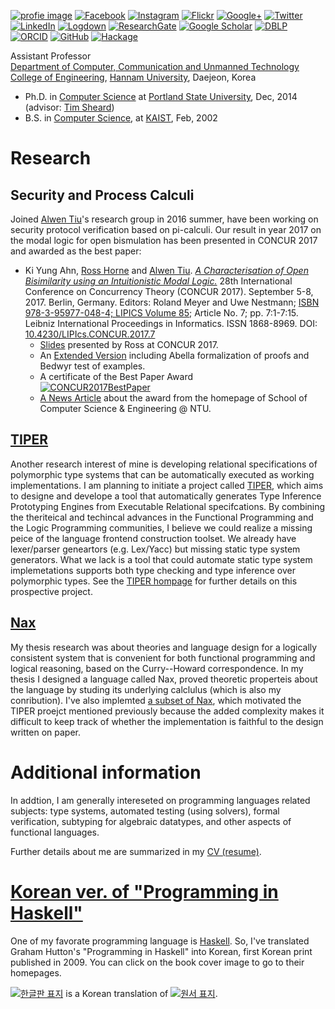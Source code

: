 [![profie image](http://kyagrd.github.io/images/kya_face.jpg)](https://www.dropbox.com/s/t5l62rtlmsac6q1/kyagrd_tumblr_cv.pdf) [![Facebook](http://kyagrd.github.io/images/fb_icon32.png)](http://facebook.com/kyagrd) [![Instagram](http://kyagrd.github.io/images/instagram-logo-32x32.png)](https://www.instagram.com/kyagrd/) [![Flickr](http://1.bp.blogspot.com/-9o6calUfmPs/UgyeZ-68XrI/AAAAAAAAJ3U/2_2xcaZoNg0/s1600/flickr-icon.png)](https://www.flickr.com/photos/23489589@N03/) [![Google+](http://kyagrd.github.io/images/gplus_icon32.png)](https://plus.google.com/+안기영) [![Twitter](http://kyagrd.github.io/images/twitter_icon32.png)](https://twitter.com/kyagrd) [![LinkedIn](http://kyagrd.github.io/images/linkedin_icon32.png)](https://linkedin.com/in/kyagrd) [![Logdown](http://kyagrd.github.io/images/logdown_icon32.png)](http://kyagrd.logdown.com/) [![ResearchGate](http://kyagrd.github.io/images/resgate_icon32.png)](https://www.researchgate.net/profile/Ki_Yung_Ahn) [![Google Scholar](http://media.mybrowseraddon.com/icons/google-scholar32.png)](https://scholar.google.com/citations?user=n-GwE98AAAAJ) [![DBLP](http://acsicpersonal.uib.es/mkhouja/wp-content/themes/zeebizzcard/images/icons/dblp.png)](http://dblp.uni-trier.de/pers/hd/a/Ahn:Ki_Yung) [![ORCID](https://orcid.org/sites/default/files/images/orcid_32x32.png)](http://orcid.org/0000-0002-7171-7979) [![GitHub](http://kyagrd.github.io/images/octocat-logo.png)](https://github.com/kyagrd/) [![Hackage](http://www.vectorlogo.zone/logos/haskell/haskell-icon.svg)](https://hackage.haskell.org/user/KiYungAhn) 

Assistant Professor <br/>
[Department of Computer, Communication and Unmanned Technology](http://dccut.hannam.ac.kr/) <br />
[College of Engineering](http://int.hnu.kr/eng/sub.php?menuIdx=21),
[Hannam University](http://int.hnu.kr/eng/), Daejeon, Korea

* Ph.D. in [Computer Science](http://cs.pdx.edu/)
  at [Portland State University](http://www.pdx.edu/), Dec, 2014
(advisor: [Tim Sheard](http://cs.pdx.edu/~sheard/))
* B.S. in [Computer Science](http://cs.kaist.ac.kr/),
  at [KAIST](http://www.kaist.ac.kr/), Feb, 2002


# Research

## Security and Process Calculi

Joined [Alwen Tiu](http://www.ntu.edu.sg/home/atiu/)'s research group in 2016 summer, have been working on security protocol verification based on pi-calculi. Our result in year 2017 on the modal logic for open bismulation has been presented in CONCUR 2017 and awarded as the best paper:
 * Ki Yung Ahn, [Ross Horne](http://www.ntu.edu.sg/home/rhorne/) and [Alwen Tiu](http://www.ntu.edu.sg/home/atiu/). [*A Characterisation of Open Bisimilarity using an Intuitionistic Modal Logic.*](http://drops.dagstuhl.de/opus/volltexte/2017/7789/pdf/LIPIcs-CONCUR-2017-7.pdf) 28th International Conference on Concurrency Theory (CONCUR 2017). September 5-8, 2017. Berlin, Germany. Editors: Roland Meyer and Uwe Nestmann; [ISBN 978-3-95977-048-4; LIPICS Volume 85](http://drops.dagstuhl.de/opus/portals/lipics/index.php?semnr=16046); Article No. 7; pp. 7:1-7:15. Leibniz International Proceedings in Informatics. ISSN 1868-8969. DOI: [10.4230/LIPIcs.CONCUR.2017.7](http://dx.doi.org/10.4230/LIPIcs.CONCUR.2017.7)
   - [Slides](http://www.ntu.edu.sg/home/rhorne/concur17.pdf) presented by Ross at CONCUR 2017.
   - An [Extended Version](https://www.researchgate.net/publication/312550567) including Abella formalization of proofs and Bedwyr test of examples.
   - A certificate of the Best Paper Award <br /><a href="http://www.ntu.edu.sg/home/rhorne/bestpaper.jpg">![CONCUR2017BestPaper](http://kyagrd.github.io/images/concur2017bestpaper_small.jpg)</a>
   - [A News Article](http://scse.ntu.edu.sg/NewsnEvents/Pages/News-Detail.aspx?news=6fe26396-875a-4172-b006-dc1c624f6aed) about the award from the homepage of School of Computer Science & Engineering @ NTU.


## [TIPER](http://kyagrd.github.io/tiper/)
Another research interest of mine is developing relational specifications
of polymorphic type systems that can be automatically executed as working
implementations. I am planning to initiate a project called [TIPER](http://kyagrd.github.io/tiper/),
which aims to designe and develope a tool that automatically generates
Type Inference Prototyping Engines from Executable Relational specifcations.
By combining the theriteical and techincal advances in the Functional Programming
and the Logic Programming communities, I believe we could realize a missing peice
of the language frontend construction toolset. We already have lexer/parser geneartors
(e.g. Lex/Yacc) but missing static type system generators. What we lack is
a tool that could automate static type system implemetations supports
both type checking and type inference over polymorphic types.
See the [TIPER hompage](http://kyagrd.github.io/tiper/) for further
details on this prospective project.


## [Nax](http://kyagrd.github.io/mininax/)
My thesis research was about theories and language design for
a logically consistent system that is convenient for both
functional programming and logical reasoning, based on the Curry--Howard correspondence.
In my thesis I designed a language called Nax, proved theoretic properteis about
the language by studing its underlying calclulus (which is also my conribution).
I've also implemted [a subset of Nax](http://kyagrd.github.io/mininax),
which motivated the TIPER proejct mentioned previously because
the added complexity makes it difficult to keep track of
whether the implementation is faithful to the design written on paper.


# Additional information
In addtion, I am generally intereseted on programming languages related subjects:
type systems, automated testing (using solvers), formal verification,
subtyping for algebraic datatypes, and other aspects of functional languages.

Further details about me are summarized in
my [CV (resume)](http://kyagrd.github.io/cv/cv.pdf).
<!-- and
the list of my publications are also available on
my [Google Scholar profile](http://scholar.google.com/citations?user=n-GwE98AAAAJ&view_op=list_works&sortby=pubdate)
and
on my [ResearchGate profile](https://www.researchgate.net/profile/Ki_Yung_Ahn/publications).
-->


# [Korean ver. of "Programming in Haskell"](http://kyagrd.github.io/haskell/)
One of my favorate programming language is [Haskell](http://haskell.org/).
So, I've translated Graham Hutton's "Programming in Haskell" into Korean,
first Korean print published in 2009.
You can click on the book cover image to go to their homepages.

<a title="Click to move to the Korean version hompage" href="http://kyagrd.github.io/haskell/">
<img alt="한글판 표지" src="http://kyagrd.github.io/haskell/images/pihko_front_small.jpg" /></a> is
a Korean translation of
<a title="Click to move to the orignal English version homepage" href="http://cs.nott.ac.uk/~gmh/book.html">
<img alt="원서 표지" src="http://kyagrd.github.io/haskell/images/pih_front_small.gif" /></a>.
